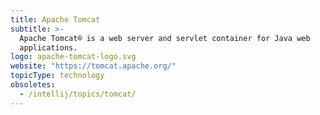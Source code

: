 ```yaml
---
title: Apache Tomcat
subtitle: >-
  Apache Tomcat® is a web server and servlet container for Java web
  applications.
logo: apache-tomcat-logo.svg
website: "https://tomcat.apache.org/"
topicType: technology
obsoletes:
  - /intellij/topics/tomcat/
---
```

